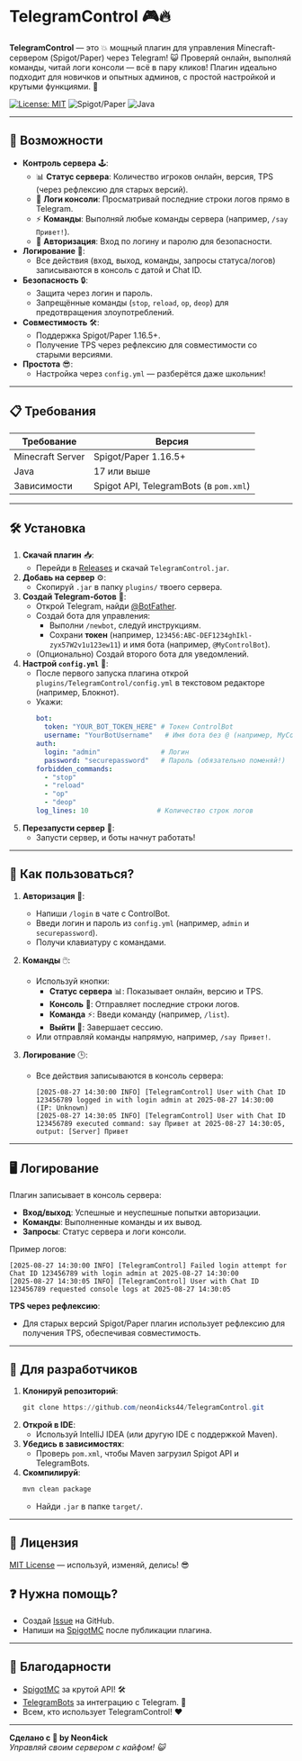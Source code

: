 # TelegramControl 🎮🔥

**TelegramControl** — это 💥 мощный плагин для управления Minecraft-сервером (Spigot/Paper) через Telegram! 😺 Проверяй онлайн, выполняй команды, читай логи консоли — всё в пару кликов! Плагин идеально подходит для новичков и опытных админов, с простой настройкой и крутыми функциями. 🌟

[![License: MIT](https://img.shields.io/badge/License-MIT-yellow.svg)](https://opensource.org/licenses/MIT)
![Spigot/Paper](https://img.shields.io/badge/Spigot%2FPaper-1.16.5%2B-blue)
![Java](https://img.shields.io/badge/Java-17-orange)

---

## 🚀 Возможности

- **Контроль сервера** 🕹️:
    - 📊 **Статус сервера**: Количество игроков онлайн, версия, TPS (через рефлексию для старых версий).
    - 📜 **Логи консоли**: Просматривай последние строки логов прямо в Telegram.
    - ⚡ **Команды**: Выполняй любые команды сервера (например, `/say Привет!`).
    - 🔑 **Авторизация**: Вход по логину и паролю для безопасности.
- **Логирование** 📝:
    - Все действия (вход, выход, команды, запросы статуса/логов) записываются в консоль с датой и Chat ID.
- **Безопасность** 🔒:
    - Защита через логин и пароль.
    - Запрещённые команды (`stop`, `reload`, `op`, `deop`) для предотвращения злоупотреблений.
- **Совместимость** 🛠️:
    - Поддержка Spigot/Paper 1.16.5+.
    - Получение TPS через рефлексию для совместимости со старыми версиями.
- **Простота** 😎:
    - Настройка через `config.yml` — разберётся даже школьник!

---

## 📋 Требования

| Требование           | Версия          |
|----------------------|-----------------|
| Minecraft Server     | Spigot/Paper 1.16.5+ |
| Java                 | 17 или выше     |
| Зависимости          | Spigot API, TelegramBots (в `pom.xml`) |

---

## 🛠️ Установка

1. **Скачай плагин** 📥:
    - Перейди в [Releases](https://github.com/neon4icks44/TelegramControl/releases) и скачай `TelegramControl.jar`.
2. **Добавь на сервер** ⚙️:
    - Скопируй `.jar` в папку `plugins/` твоего сервера.
3. **Создай Telegram-ботов** 🤖:
    - Открой Telegram, найди [@BotFather](https://t.me/BotFather).
    - Создай бота для управления:
        - Выполни `/newbot`, следуй инструкциям.
        - Сохрани **токен** (например, `123456:ABC-DEF1234ghIkl-zyx57W2v1u123ew11`) и имя бота (например, `@MyControlBot`).
    - (Опционально) Создай второго бота для уведомлений.
4. **Настрой `config.yml`** 📝:
    - После первого запуска плагина открой `plugins/TelegramControl/config.yml` в текстовом редакторе (например, Блокнот).
    - Укажи:
      ```yaml
      bot:
        token: "YOUR_BOT_TOKEN_HERE" # Токен ControlBot
        username: "YourBotUsername"   # Имя бота без @ (например, MyControlBot)
      auth:
        login: "admin"               # Логин
        password: "securepassword"   # Пароль (обязательно поменяй!)
      forbidden_commands:
        - "stop"
        - "reload"
        - "op"
        - "deop"
      log_lines: 10                 # Количество строк логов
      ```
5. **Перезапусти сервер** 🔄:
    - Запусти сервер, и боты начнут работать!

---

## 🎉 Как пользоваться?

1. **Авторизация** 🔑:
    - Напиши `/login` в чате с ControlBot.
    - Введи логин и пароль из `config.yml` (например, `admin` и `securepassword`).
    - Получи клавиатуру с командами.

2. **Команды** 🖱️:
    - Используй кнопки:
        - **Статус сервера** 📊: Показывает онлайн, версию и TPS.
        - **Консоль** 📜: Отправляет последние строки логов.
        - **Команда** ⚡: Введи команду (например, `/list`).
        - **Выйти** 🚪: Завершает сессию.
    - Или отправляй команды напрямую, например, `/say Привет!`.

3. **Логирование** 🕒:
    - Все действия записываются в консоль сервера:
      ```
      [2025-08-27 14:30:00 INFO] [TelegramControl] User with Chat ID 123456789 logged in with login admin at 2025-08-27 14:30:00 (IP: Unknown)
      [2025-08-27 14:30:05 INFO] [TelegramControl] User with Chat ID 123456789 executed command: say Привет at 2025-08-27 14:30:05, output: [Server] Привет
      ```

---

## 🖥️ Логирование

Плагин записывает в консоль сервера:

- **Вход/выход**: Успешные и неуспешные попытки авторизации.
- **Команды**: Выполненные команды и их вывод.
- **Запросы**: Статус сервера и логи консоли.

Пример логов:
```
[2025-08-27 14:30:00 INFO] [TelegramControl] Failed login attempt for Chat ID 123456789 with login admin at 2025-08-27 14:30:00
[2025-08-27 14:30:05 INFO] [TelegramControl] User with Chat ID 123456789 requested console logs at 2025-08-27 14:30:05
```

**TPS через рефлексию**:
- Для старых версий Spigot/Paper плагин использует рефлексию для получения TPS, обеспечивая совместимость.

---

## 🔧 Для разработчиков

1. **Клонируй репозиторий**:
   ```powershell
   git clone https://github.com/neon4icks44/TelegramControl.git
   ```
2. **Открой в IDE**:
    - Используй IntelliJ IDEA (или другую IDE с поддержкой Maven).
3. **Убедись в зависимостях**:
    - Проверь `pom.xml`, чтобы Maven загрузил Spigot API и TelegramBots.
4. **Скомпилируй**:
   ```powershell
   mvn clean package
   ```
    - Найди `.jar` в папке `target/`.

---

## 📜 Лицензия

[MIT License](LICENSE) — используй, изменяй, делись! 😎

## ❓ Нужна помощь?

- Создай [Issue](https://github.com/neon4icks44/TelegramControl/issues) на GitHub.
- Напиши на [SpigotMC](https://www.spigotmc.org) после публикации плагина.

---

## 🙌 Благодарности

- [SpigotMC](https://www.spigotmc.org) за крутой API! 🛠️
- [TelegramBots](https://github.com/rubenlagus/TelegramBots) за интеграцию с Telegram. 📩
- Всем, кто использует TelegramControl! ❤️

---

**Сделано с 💖 by Neon4ick**  
*Управляй своим сервером с кайфом! 😺*
